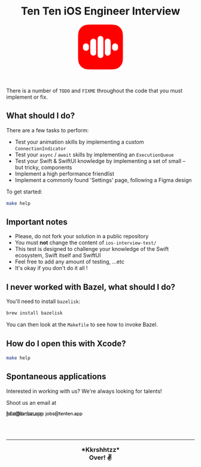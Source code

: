 <h1 align="center">
  <br>
  Ten Ten iOS Engineer Interview
  <br>
</h1>
<p align="center">
  <a href="https://tenten.app"><img src="./.assets/logo.png" alt="Ten Ten logo" width="120"></a>
</p>
<br>

There is a number of `TODO` and `FIXME` throughout the code that you must implement or fix.

## What should I do?

There are a few tasks to perform:

- Test your animation skills by implementing a custom `ConnectionIndicator`
- Test your `async` / `await` skills by implementing an `ExecutionQueue`
- Test your Swift & SwiftUI knowledge by implementing a set of small – but tricky, components
- Implement a high performance friendlist
- Implement a commonly found 'Settings' page, following a Figma design

To get started:
```sh
make help
```

## Important notes

- Please, do not fork your solution in a public repository
- You must **not** change the content of `ios-interview-test/`
- This test is designed to challenge your knowledge of the Swift ecosystem, Swift itself and SwiftUI
- Feel free to add any amount of testing, ...etc
- It's okay if you don't do it all !

## I never worked with Bazel, what should I do?

You'll need to install `bazelisk`:

```sh
brew install bazelisk
```

You can then look at the `Makefile` to see how to invoke Bazel.

## How do I open this with Xcode?

```sh
make help
```

## Spontaneous applications

Interested in working with us? We're always looking for talents!

Shoot us an email at

<img src="./.assets/mail-dark.png#gh-dark-mode-only" alt="Email" width="100"/>
<img src="./.assets/mail-light.png#gh-light-mode-only" alt="Email" width="100"/>


<h3 align="center">
  <br>
  <hr>
    *Kkrshhtzz*
  <br>
    Over! ✌️
</h3>
